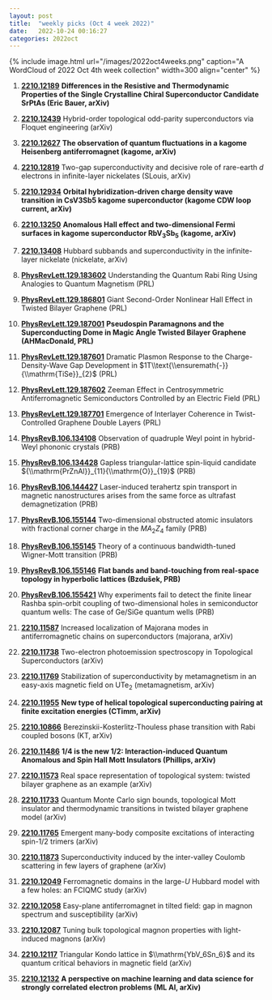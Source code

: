 ```yaml
---
layout: post
title:  "weekly picks (Oct 4 week 2022)"
date:   2022-10-24 00:16:27
categories: 2022oct
---
```


{% include image.html url="/images/2022oct4weeks.png" caption="A WordCloud of 2022 Oct 4th week collection" width=300 align="center" %}



1. **[2210.12189](http://arxiv.org/abs/2210.12189)** **Differences in the Resistive and Thermodynamic Properties of the Single Crystalline Chiral Superconductor Candidate SrPtAs (Eric Bauer, arXiv)**

1. **[2210.12439](http://arxiv.org/abs/2210.12439)** Hybrid-order topological odd-parity superconductors via Floquet engineering (arXiv)

1. **[2210.12627](http://arxiv.org/abs/2210.12627)** **The observation of quantum fluctuations in a kagome Heisenberg antiferromagnet (kagome, arXiv)**

1. **[2210.12819](http://arxiv.org/abs/2210.12819)** Two-gap superconductivity and decisive role of rare-earth $d$ electrons in infinite-layer nickelates (SLouis, arXiv)

1. **[2210.12934](http://arxiv.org/abs/2210.12934)** **Orbital hybridization-driven charge density wave transition in CsV3Sb5 kagome superconductor (kagome CDW loop current, arXiv)**

1. **[2210.13250](http://arxiv.org/abs/2210.13250)** **Anomalous Hall effect and two-dimensional Fermi surfaces in kagome superconductor RbV$_{3}$Sb$_{5}$ (kagome, arXiv)**

1. **[2210.13408](http://arxiv.org/abs/2210.13408)** Hubbard subbands and superconductivity in the infinite-layer nickelate (nickelate, arXiv)




1. **[PhysRevLett.129.183602](https://link.aps.org/doi/10.1103/PhysRevLett.129.183602)** Understanding the Quantum Rabi Ring Using Analogies to Quantum Magnetism (PRL)

1. **[PhysRevLett.129.186801](https://link.aps.org/doi/10.1103/PhysRevLett.129.186801)** Giant Second-Order Nonlinear Hall Effect in Twisted Bilayer Graphene (PRL)

1. **[PhysRevLett.129.187001](https://link.aps.org/doi/10.1103/PhysRevLett.129.187001)** **Pseudospin Paramagnons and the Superconducting Dome in Magic Angle Twisted Bilayer Graphene (AHMacDonald, PRL)**

1. **[PhysRevLett.129.187601](https://link.aps.org/doi/10.1103/PhysRevLett.129.187601)** Dramatic Plasmon Response to the Charge-Density-Wave Gap Development in $1T\\text{\\ensuremath{-}}{\\mathrm{TiSe}}_{2}$ (PRL)

1. **[PhysRevLett.129.187602](https://link.aps.org/doi/10.1103/PhysRevLett.129.187602)** Zeeman Effect in Centrosymmetric Antiferromagnetic Semiconductors Controlled by an Electric Field (PRL)

1. **[PhysRevLett.129.187701](https://link.aps.org/doi/10.1103/PhysRevLett.129.187701)** Emergence of Interlayer Coherence in Twist-Controlled Graphene Double Layers (PRL)

1. **[PhysRevB.106.134108](https://link.aps.org/doi/10.1103/PhysRevB.106.134108)** Observation of quadruple Weyl point in hybrid-Weyl phononic crystals (PRB)

1. **[PhysRevB.106.134428](https://link.aps.org/doi/10.1103/PhysRevB.106.134428)** Gapless triangular-lattice spin-liquid candidate ${\\mathrm{PrZnAl}}_{11}{\\mathrm{O}}_{19}$ (PRB)

1. **[PhysRevB.106.144427](https://link.aps.org/doi/10.1103/PhysRevB.106.144427)** Laser-induced terahertz spin transport in magnetic nanostructures arises from the same force as ultrafast demagnetization (PRB)

1. **[PhysRevB.106.155144](https://link.aps.org/doi/10.1103/PhysRevB.106.155144)** Two-dimensional obstructed atomic insulators with fractional corner charge in the ${MA}_{2}{Z}_{4}$ family (PRB)

1. **[PhysRevB.106.155145](https://link.aps.org/doi/10.1103/PhysRevB.106.155145)** Theory of a continuous bandwidth-tuned Wigner-Mott transition (PRB)

1. **[PhysRevB.106.155146](https://link.aps.org/doi/10.1103/PhysRevB.106.155146)** **Flat bands and band-touching from real-space topology in hyperbolic lattices (Bzdušek, PRB)**

1. **[PhysRevB.106.155421](https://link.aps.org/doi/10.1103/PhysRevB.106.155421)** Why experiments fail to detect the finite linear Rashba spin-orbit coupling of two-dimensional holes in semiconductor quantum wells: The case of Ge/SiGe quantum wells (PRB)



1. **[2210.11587](http://arxiv.org/abs/2210.11587)** Increased localization of Majorana modes in antiferromagnetic chains on superconductors (majorana, arXiv)

1. **[2210.11738](http://arxiv.org/abs/2210.11738)** Two-electron photoemission spectroscopy in Topological Superconductors (arXiv)

1. **[2210.11769](http://arxiv.org/abs/2210.11769)** Stabilization of superconductivity by metamagnetism in an easy-axis magnetic field on UTe$_2$ (metamagnetism, arXiv)

1. **[2210.11955](http://arxiv.org/abs/2210.11955)** **New type of helical topological superconducting pairing at finite excitation energies (CTimm, arXiv)**

1. **[2210.10866](http://arxiv.org/abs/2210.10866)** Berezinskii-Kosterlitz-Thouless phase transition with Rabi coupled bosons (KT, arXiv)

1. **[2210.11486](http://arxiv.org/abs/2210.11486)** **1/4 is the new 1/2: Interaction-induced Quantum Anomalous and Spin Hall Mott Insulators (Phillips, arXiv)**

1. **[2210.11573](http://arxiv.org/abs/2210.11573)** Real space representation of topological system: twisted bilayer graphene as an example (arXiv)

1. **[2210.11733](http://arxiv.org/abs/2210.11733)** Quantum Monte Carlo sign bounds, topological Mott insulator and thermodynamic transitions in twisted bilayer graphene model (arXiv)

1. **[2210.11765](http://arxiv.org/abs/2210.11765)** Emergent many-body composite excitations of interacting spin-1/2 trimers (arXiv)

1. **[2210.11873](http://arxiv.org/abs/2210.11873)** Superconductivity induced by the inter-valley Coulomb scattering in few layers of graphene (arXiv)

1. **[2210.12049](http://arxiv.org/abs/2210.12049)** Ferromagnetic domains in the large-$U$ Hubbard model with a few holes: an FCIQMC study (arXiv)

1. **[2210.12058](http://arxiv.org/abs/2210.12058)** Easy-plane antiferromagnet in tilted field: gap in magnon spectrum and susceptibility (arXiv)

1. **[2210.12087](http://arxiv.org/abs/2210.12087)** Tuning bulk topological magnon properties with light-induced magnons (arXiv)

1. **[2210.12117](http://arxiv.org/abs/2210.12117)** Triangular Kondo lattice in $\\mathrm{YbV_6Sn_6}$ and its quantum critical behaviors in magnetic field (arXiv)

1. **[2210.12132](http://arxiv.org/abs/2210.12132)** **A perspective on machine learning and data science for strongly correlated electron problems (ML AI, arXiv)**

